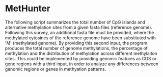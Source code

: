 # MetHunter
The following script summarizes the total number of CpG islands and alternative methylation sites from a given fasta files (reference genome). Following this survey, an additional fasta file must be provided, where the methylated cytosines of the reference genome have been substituted with 'M' (methylated genome). By providing this second input, the program produces the total number of genome methylations, the percentage of methylation and the distribution of methylation across different methylaiton sites. This could be implemented by providing genomic features as CDS or gene regions with a third input, in order to analyze any differences between genomic regions or genes in methyation patterns.
